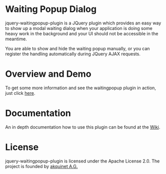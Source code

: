 Waiting Popup Dialog
====================
jquery-waitingpopup-plugin is a JQuery plugin which provides an easy way to show up a modal waiting dialog when
your application is doing some heavy work in the background and your UI should not be accessible in the meantime.

You are able to show and hide the waiting popup manually, or you can register the handling automatically during JQuery
AJAX requests.

Overview and Demo
=================

To get some more information and see the waitingpopup plugin in action, just click [here](http://akquinet.github.com/jquery-waitingpopup-plugin).

Documentation
=============
An in depth documentation how to use this plugin can be found at the [Wiki](https://github.com/akquinet/jquery-waitingpopup-plugin/wiki).


License
=======
jquery-waitingpopup-plugin is licensed under the Apache License 2.0. The project is founded by [akquinet A.G.](http://www.akquinet.de/en)

